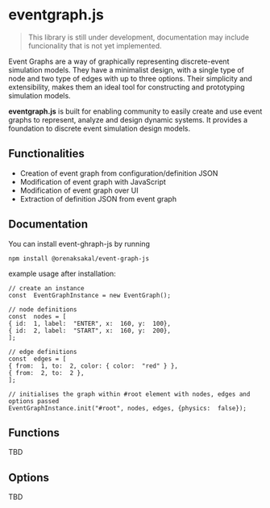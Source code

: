 # eventgraph.js

> This library is still under development, documentation may include funcionality that is not yet implemented.

Event Graphs are a way of graphically representing discrete-event simulation models. They have a minimalist design, with a single type of node and two type of edges with up to three options. Their simplicity and extensibility, makes them an ideal tool for constructing and prototyping simulation models.

**eventgraph.js** is built for enabling community to easily create and use event graphs to represent, analyze and design dynamic systems. It provides a foundation to discrete event simulation design models.

## Functionalities

- Creation of event graph from configuration/definition JSON
- Modification of event graph with JavaScript
- Modification of event graph over UI
- Extraction of definition JSON from event graph

## Documentation

You can install event-ghraph-js by running 
 
 ```npm install @orenaksakal/event-graph-js```

example usage after installation:
 ```
// create an instance
 const  EventGraphInstance = new EventGraph();

// node definitions
const  nodes = [
{ id:  1, label:  "ENTER", x:  160, y:  100},
{ id:  2, label:  "START", x:  160, y:  200},
];

// edge definitions
const  edges = [
{ from:  1, to:  2, color: { color:  "red" } },
{ from:  2, to:  2 },
];

// initialises the graph within #root element with nodes, edges and options passed
EventGraphInstance.init("#root", nodes, edges, {physics:  false});
 ```

## Functions
TBD

## Options
TBD
